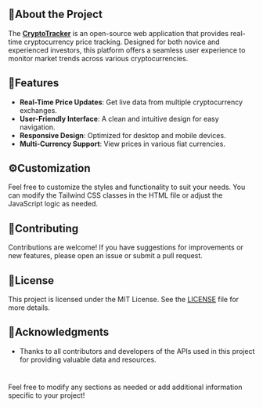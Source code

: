 ## 🌟About the Project
The **<a href="https://github.com/SrTaha/CryptoTracker">CryptoTracker</a>** is an open-source web application that provides real-time cryptocurrency price tracking. Designed for both novice and experienced investors, this platform offers a seamless user experience to monitor market trends across various cryptocurrencies.
## 🎯Features
- **Real-Time Price Updates**: Get live data from multiple cryptocurrency exchanges.
- **User-Friendly Interface**: A clean and intuitive design for easy navigation.
- **Responsive Design**: Optimized for desktop and mobile devices.
- **Multi-Currency Support**: View prices in various fiat currencies.
## ⚙️Customization 
Feel free to customize the styles and functionality to suit your needs. You can modify the Tailwind CSS classes in the HTML file or adjust the JavaScript logic as needed.
## 👋Contributing
Contributions are welcome! If you have suggestions for improvements or new features, please open an issue or submit a pull request.
## 📄License
This project is licensed under the MIT License. See the <a href="https://docs.github.com/en/repositories/managing-your-repositorys-settings-and-features/customizing-your-repository/licensing-a-repository" >LICENSE</a> file for more details.
## 💎Acknowledgments
- Thanks to all contributors and developers of the APIs used in this project for providing valuable data and resources.
#
Feel free to modify any sections as needed or add additional information specific to your project!

